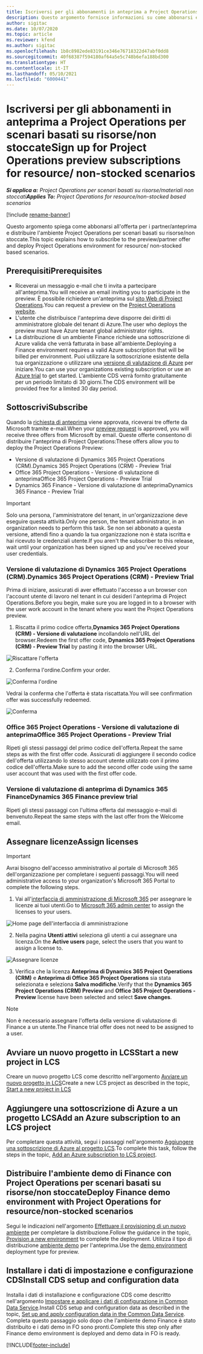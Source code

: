 ```yaml
---
title: Iscriversi per gli abbonamenti in anteprima a Project Operations per scenari basati su risorse/non stoccate
description: Questo argomento fornisce informazioni su come abbonarsi e distribuire Project Operations per scenari basati su risorse/non stoccate.
author: sigitac
ms.date: 10/07/2020
ms.topic: article
ms.reviewer: kfend
ms.author: sigitac
ms.openlocfilehash: 1b8c8982ede83191ce346e76718322d47abf0dd8
ms.sourcegitcommit: 40f68387f594180af64a5e5c748b6efa188bd300
ms.translationtype: HT
ms.contentlocale: it-IT
ms.lasthandoff: 05/10/2021
ms.locfileid: "6000441"
---
```

# <a name="sign-up-for-project-operations-preview-subscriptions-for-resource-non-stocked-scenarios"></a><span data-ttu-id="1e537-103">Iscriversi per gli abbonamenti in anteprima a Project Operations per scenari basati su risorse/non stoccate</span><span class="sxs-lookup"><span data-stu-id="1e537-103">Sign up for Project Operations preview subscriptions for resource/ non-stocked scenarios</span></span>

<span data-ttu-id="1e537-104">_**Si applica a:** Project Operations per scenari basati su risorse/materiali non stoccati_</span><span class="sxs-lookup"><span data-stu-id="1e537-104">_**Applies To:** Project Operations for resource/non-stocked based scenarios_</span></span>

[!include [rename-banner](~/includes/cc-data-platform-banner.md)]

<span data-ttu-id="1e537-105">Questo argomento spiega come abbonarsi all'offerta per i partner/anteprima e distribuire l'ambiente Project Operations per scenari basati su risorse/non stoccate.</span><span class="sxs-lookup"><span data-stu-id="1e537-105">This topic explains how to subscribe to the preview/partner offer and deploy Project Operations environment for resource/ non-stocked based scenarios.</span></span>

## <a name="prerequisites"></a><span data-ttu-id="1e537-106">Prerequisiti</span><span class="sxs-lookup"><span data-stu-id="1e537-106">Prerequisites</span></span>

- <span data-ttu-id="1e537-107">Riceverai un messaggio e-mail che ti invita a partecipare all'anteprima.</span><span class="sxs-lookup"><span data-stu-id="1e537-107">You will receive an email inviting you to participate in the preview.</span></span> <span data-ttu-id="1e537-108">È possibile richiedere un'anteprima sul [sito Web di Project Operations](https://dynamics.microsoft.com/en-us/project-operations/overview/).</span><span class="sxs-lookup"><span data-stu-id="1e537-108">You can request a preview on the [Project Operations website](https://dynamics.microsoft.com/en-us/project-operations/overview/).</span></span>
- <span data-ttu-id="1e537-109">L'utente che distribuisce l'anteprima deve disporre dei diritti di amministratore globale del tenant di Azure.</span><span class="sxs-lookup"><span data-stu-id="1e537-109">The user who deploys the preview must have Azure tenant global administrator rights.</span></span>
- <span data-ttu-id="1e537-110">La distribuzione di un ambiente Finance richiede una sottoscrizione di Azure valida che verrà fatturata in base all'ambiente.</span><span class="sxs-lookup"><span data-stu-id="1e537-110">Deploying a Finance environment requires a valid Azure subscription that will be billed per environment.</span></span> <span data-ttu-id="1e537-111">Puoi utilizzare la sottoscrizione esistente della tua organizzazione o utilizzare una [versione di valutazione di Azure](https://azure.microsoft.com/en-us/free/) per iniziare.</span><span class="sxs-lookup"><span data-stu-id="1e537-111">You can use your organizations existing subscription or use an [Azure trial](https://azure.microsoft.com/en-us/free/) to get started.</span></span> <span data-ttu-id="1e537-112">L'ambiente CDS verrà fornito gratuitamente per un periodo limitato di 30 giorni.</span><span class="sxs-lookup"><span data-stu-id="1e537-112">The CDS environment will be provided free for a limited 30 day period.</span></span>

## <a name="subscribe"></a><span data-ttu-id="1e537-113">Sottoscrivi</span><span class="sxs-lookup"><span data-stu-id="1e537-113">Subscribe</span></span>

<span data-ttu-id="1e537-114">Quando la [richiesta di anteprima](https://forms.office.com/FormsPro/Pages/ResponsePage.aspx?id=v4j5cvGGr0GRqy180BHbR56j8lZs0FdAvwT75_WNFyxUMkRDV1NYQU5TNjE2VjhKOVBUNVg2R0s1NC4u) viene approvata, riceverai tre offerte da Microsoft tramite e-mail.</span><span class="sxs-lookup"><span data-stu-id="1e537-114">When your [preview request](https://forms.office.com/FormsPro/Pages/ResponsePage.aspx?id=v4j5cvGGr0GRqy180BHbR56j8lZs0FdAvwT75_WNFyxUMkRDV1NYQU5TNjE2VjhKOVBUNVg2R0s1NC4u) is approved, you will receive three offers from Microsoft by email.</span></span> <span data-ttu-id="1e537-115">Queste offerte consentono di distribuire l'anteprima di Project Operations:</span><span class="sxs-lookup"><span data-stu-id="1e537-115">These offers allow you to deploy the Project Operations Preview:</span></span>

- <span data-ttu-id="1e537-116">Versione di valutazione di Dynamics 365 Project Operations (CRM).</span><span class="sxs-lookup"><span data-stu-id="1e537-116">Dynamics 365 Project Operations (CRM) - Preview Trial</span></span>
- <span data-ttu-id="1e537-117">Office 365 Project Operations - Versione di valutazione di anteprima</span><span class="sxs-lookup"><span data-stu-id="1e537-117">Office 365 Project Operations - Preview Trial</span></span>
- <span data-ttu-id="1e537-118">Dynamics 365 Finance - Versione di valutazione di anteprima</span><span class="sxs-lookup"><span data-stu-id="1e537-118">Dynamics 365 Finance - Preview Trial</span></span>

> [!IMPORTANT]
> <span data-ttu-id="1e537-119">Solo una persona, l'amministratore del tenant, in un'organizzazione deve eseguire questa attività.</span><span class="sxs-lookup"><span data-stu-id="1e537-119">Only one person, the tenant administrator, in an organization needs to perform this task.</span></span> <span data-ttu-id="1e537-120">Se non sei abbonato a questa versione, attendi fino a quando la tua organizzazione non è stata iscritta e hai ricevuto le credenziali utente.</span><span class="sxs-lookup"><span data-stu-id="1e537-120">If you aren't the subscriber to this release, wait until your organization has been signed up and you've received your user credentials.</span></span>

### <a name="dynamics-365-project-operations-crm---preview-trial"></a><span data-ttu-id="1e537-121">Versione di valutazione di Dynamics 365 Project Operations (CRM).</span><span class="sxs-lookup"><span data-stu-id="1e537-121">Dynamics 365 Project Operations (CRM) - Preview Trial</span></span> 

<span data-ttu-id="1e537-122">Prima di iniziare, assicurati di aver effettuato l'accesso a un browser con l'account utente di lavoro nel tenant in cui desideri l'anteprima di Project Operations.</span><span class="sxs-lookup"><span data-stu-id="1e537-122">Before you begin, make sure you are logged in to a browser with the user work account in the tenant where you want the Project Operations preview.</span></span>

1. <span data-ttu-id="1e537-123">Riscatta il primo codice offerta,**Dynamics 365 Project Operations (CRM) - Versione di valutazione** incollandolo nell'URL del browser.</span><span class="sxs-lookup"><span data-stu-id="1e537-123">Redeem the first offer code, **Dynamics 365 Project Operations (CRM) - Preview Trial** by pasting it into the browser URL.</span></span>

![Riscattare l'offerta](./media/16RedeemFirstOfferNew.png)

2. <span data-ttu-id="1e537-125">Conferma l'ordine.</span><span class="sxs-lookup"><span data-stu-id="1e537-125">Confirm your order.</span></span>

![Conferma l'ordine](./media/17ConfirmOrderNew.png)

<span data-ttu-id="1e537-127">Vedrai la conferma che l'offerta è stata riscattata.</span><span class="sxs-lookup"><span data-stu-id="1e537-127">You will see confirmation offer was successfully redeemed.</span></span>

![Conferma](./media/18OrderConfirmationNew.png)

### <a name="office-365-project-operations---preview-trial"></a><span data-ttu-id="1e537-129">Office 365 Project Operations - Versione di valutazione di anteprima</span><span class="sxs-lookup"><span data-stu-id="1e537-129">Office 365 Project Operations - Preview Trial</span></span>

<span data-ttu-id="1e537-130">Ripeti gli stessi passaggi del primo codice dell'offerta.</span><span class="sxs-lookup"><span data-stu-id="1e537-130">Repeat the same steps as with the first offer code.</span></span> <span data-ttu-id="1e537-131">Assicurati di aggiungere il secondo codice dell'offerta utilizzando lo stesso account utente utilizzato con il primo codice dell'offerta.</span><span class="sxs-lookup"><span data-stu-id="1e537-131">Make sure to add the second offer code using the same user account that was used with the first offer code.</span></span>

### <a name="dynamics-365-finance-preview-trial"></a><span data-ttu-id="1e537-132">Versione di valutazione di anteprima di Dynamics 365 Finance</span><span class="sxs-lookup"><span data-stu-id="1e537-132">Dynamics 365 Finance preview trial</span></span>

<span data-ttu-id="1e537-133">Ripeti gli stessi passaggi con l'ultima offerta dal messaggio e-mail di benvenuto.</span><span class="sxs-lookup"><span data-stu-id="1e537-133">Repeat the same steps with the last offer from the Welcome email.</span></span>

## <a name="assign-licenses"></a><span data-ttu-id="1e537-134">Assegnare licenze</span><span class="sxs-lookup"><span data-stu-id="1e537-134">Assign licenses</span></span>

> [!IMPORTANT]
> <span data-ttu-id="1e537-135">Avrai bisogno dell'accesso amministrativo al portale di Microsoft 365 dell'organizzazione per completare i seguenti passaggi.</span><span class="sxs-lookup"><span data-stu-id="1e537-135">You will need administrative access to your organization's Microsoft 365 Portal to complete the following steps.</span></span>

1. <span data-ttu-id="1e537-136">Vai all'[interfaccia di amministrazione di Microsoft 365](https://portal.office.com/) per assegnare le licenze ai tuoi utenti.</span><span class="sxs-lookup"><span data-stu-id="1e537-136">Go to [Microsoft 365 admin center](https://portal.office.com/) to assign the licenses to your users.</span></span>

![Home page dell'interfaccia di amministrazione](./media/14AdminPortal.png)

2. <span data-ttu-id="1e537-138">Nella pagina **Utenti attivi** seleziona gli utenti a cui assegnare una licenza.</span><span class="sxs-lookup"><span data-stu-id="1e537-138">On the **Active users** page, select the users that you want to assign a license to.</span></span>

![Assegnare licenze](./media/15AssignLicenses.png)

3. <span data-ttu-id="1e537-140">Verifica che la licenza **Anteprima di Dynamics 365 Project Operations (CRM)** e **Anteprima di Office 365 Project Operations** sia stata selezionata e seleziona **Salva modifiche**.</span><span class="sxs-lookup"><span data-stu-id="1e537-140">Verify that the **Dynamics 365 Project Operations (CRM) Preview** and **Office 365 Project Operations - Preview** license have been selected and select **Save changes**.</span></span>

> [!NOTE]
> <span data-ttu-id="1e537-141">Non è necessario assegnare l'offerta della versione di valutazione di Finance a un utente.</span><span class="sxs-lookup"><span data-stu-id="1e537-141">The Finance trial offer does not need to be assigned to a user.</span></span>

## <a name="start-a-new-project-in-lcs"></a><span data-ttu-id="1e537-142">Avviare un nuovo progetto in LCS</span><span class="sxs-lookup"><span data-stu-id="1e537-142">Start a new project in LCS</span></span>

<span data-ttu-id="1e537-143">Creare un nuovo progetto LCS come descritto nell'argomento [Avviare un nuovo progetto in LCS](create-lcs-project.md)</span><span class="sxs-lookup"><span data-stu-id="1e537-143">Create a new LCS project as described in the topic, [Start a new project in LCS](create-lcs-project.md)</span></span>

## <a name="add-an-azure-subscription-to-an-lcs-project"></a><span data-ttu-id="1e537-144">Aggiungere una sottoscrizione di Azure a un progetto LCS</span><span class="sxs-lookup"><span data-stu-id="1e537-144">Add an Azure subscription to an LCS project</span></span>

<span data-ttu-id="1e537-145">Per completare questa attività, segui i passaggi nell'argomento [Aggiungere una sottoscrizione di Azure al progetto LCS](resource-add-azure-subscription-lcs-project.md).</span><span class="sxs-lookup"><span data-stu-id="1e537-145">To complete this task, follow the steps in the topic, [Add an Azure subscription to LCS project](resource-add-azure-subscription-lcs-project.md).</span></span>

## <a name="deploy-finance-demo-environment-with-project-operations-for-resourcenon-stocked-scenarios"></a><span data-ttu-id="1e537-146">Distribuire l'ambiente demo di Finance con Project Operations per scenari basati su risorse/non stoccate</span><span class="sxs-lookup"><span data-stu-id="1e537-146">Deploy Finance demo environment with Project Operations for resource/non-stocked scenarios</span></span>

<span data-ttu-id="1e537-147">Segui le indicazioni nell'argomento [Effettuare il provisioning di un nuovo ambiente](resource-provision-new-environment.md) per completare la distribuzione.</span><span class="sxs-lookup"><span data-stu-id="1e537-147">Follow the guidance in the topic, [Provision a new environment](resource-provision-new-environment.md) to complete the deployment.</span></span> <span data-ttu-id="1e537-148">Utilizza il tipo di distribuzione [ambiente demo](/dynamics365/fin-ops-core/dev-itpro/deployment/deploy-demo-environment) per l'anteprima.</span><span class="sxs-lookup"><span data-stu-id="1e537-148">Use the [demo environment](/dynamics365/fin-ops-core/dev-itpro/deployment/deploy-demo-environment) deployment type for preview.</span></span> 

## <a name="install-cds-setup-and-configuration-data"></a><span data-ttu-id="1e537-149">Installare i dati di impostazione e configurazione CDS</span><span class="sxs-lookup"><span data-stu-id="1e537-149">Install CDS setup and configuration data</span></span>

<span data-ttu-id="1e537-150">Installa i dati di installazione e configurazione CDS come descritto nell'argomento [Impostare e applicare i dati di configurazione in Common Data Service](resource-apply-pro-setup-config-data.md).</span><span class="sxs-lookup"><span data-stu-id="1e537-150">Install CDS setup and configuration data as described in the topic, [Set up and apply configuration data in the Common Data Service](resource-apply-pro-setup-config-data.md).</span></span>
<span data-ttu-id="1e537-151">Completa questo passaggio solo dopo che l'ambiente demo Finance è stato distribuito e i dati demo in FO sono pronti.</span><span class="sxs-lookup"><span data-stu-id="1e537-151">Complete this step only after Finance demo environment is deployed and demo data in FO is ready.</span></span>


[!INCLUDE[footer-include](../includes/footer-banner.md)]